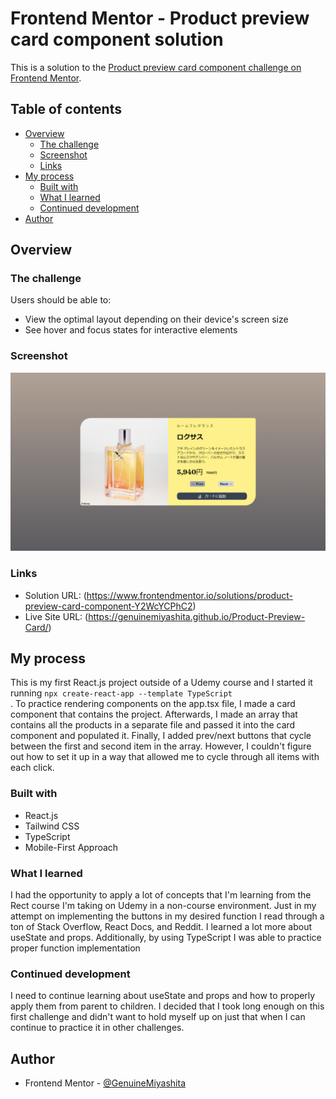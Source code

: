 # Frontend Mentor - Product preview card component solution

This is a solution to the [Product preview card component challenge on Frontend Mentor](https://www.frontendmentor.io/challenges/product-preview-card-component-GO7UmttRfa).

## Table of contents

- [Overview](#overview)
  - [The challenge](#the-challenge)
  - [Screenshot](#screenshot)
  - [Links](#links)
- [My process](#my-process)
  - [Built with](#built-with)
  - [What I learned](#what-i-learned)
  - [Continued development](#continued-development)
- [Author](#author)

## Overview

### The challenge

Users should be able to:

- View the optimal layout depending on their device's screen size
- See hover and focus states for interactive elements

### Screenshot

![Snapshot](./src/assets/Finalization.png)

### Links

- Solution URL: (https://www.frontendmentor.io/solutions/product-preview-card-component-Y2WcYCPhC2)
- Live Site URL: (https://genuinemiyashita.github.io/Product-Preview-Card/)

## My process

This is my first React.js project outside of a Udemy course and I started it running <code>npx create-react-app --template TypeScript </code>. To practice rendering components on the app.tsx file, I made a card component that contains the project. Afterwards, I made an array that contains all the products in a separate file and passed it into the card component and populated it. Finally, I added prev/next buttons that cycle between the first and second item in the array. However, I couldn't figure out how to set it up in a way that allowed me to cycle through all items with each click.

### Built with

- React.js
- Tailwind CSS
- TypeScript
- Mobile-First Approach

### What I learned

I had the opportunity to apply a lot of concepts that I'm learning from the Rect course I'm taking on Udemy in a non-course environment. Just in my attempt on implementing the buttons in my desired function I read through a ton of Stack Overflow, React Docs, and Reddit. I learned a lot more about useState and props. Additionally, by using TypeScript I was able to practice proper function implementation

### Continued development

I need to continue learning about useState and props and how to properly apply them from parent to children. I decided that I took long enough on this first challenge and didn't want to hold myself up on just that when I can continue to practice it in other challenges.

## Author

- Frontend Mentor - [@GenuineMiyashita](https://www.frontendmentor.io/profile/GenuineMiyashita)
